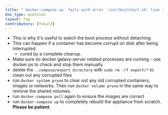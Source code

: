 ```yaml
---
title: "`docker-compose up` fails with error `/usr/bin/start.sh: line 133: /galaxy/.venv/bin/uwsgi: No such file or directory`"
box_type: question
layout: faq
contributors: [fubar2]
---
```



- This is why it's useful to watch the boot process without detaching
- This can happen if a container has become corrupt on disk after being interrupted
  - cured by a complete cleanup.
- Make sure no docker galaxy-server related processes are running - use docker ps to check and stop them manually
- delete the `..compose/export directory` with `sudo rm -rf export/*` to clean out any corrupted files
- run `docker system prune` to clear out any old corrupted containers, images or networks. Then run `docker volume prune` in the same way to remove the shared volumes.
- run `docker-compose pull` again to ensure the images are correct
- run `docker-compose up` to completely rebuild the appliance from scratch. **Please be patient**.


